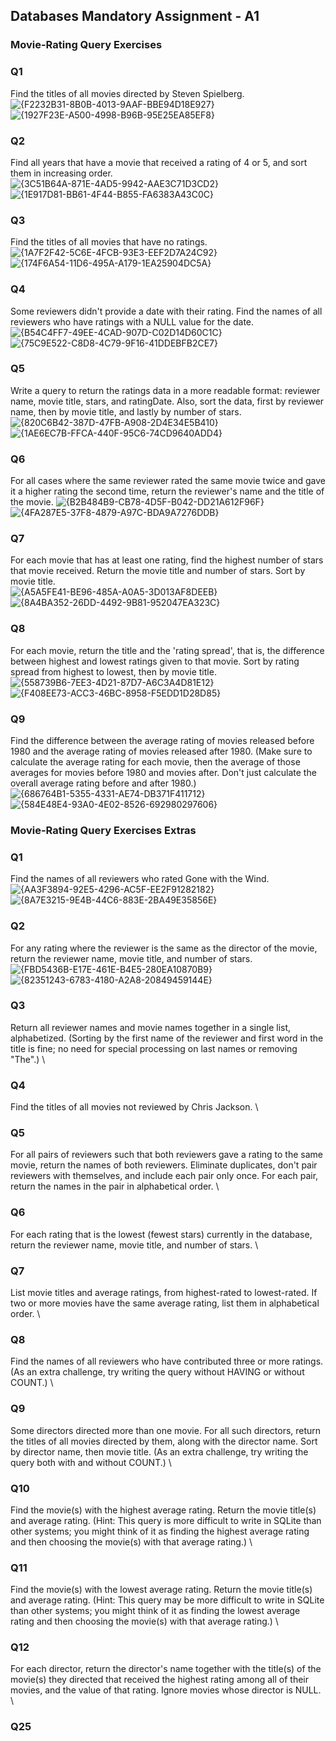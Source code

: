 ## Databases Mandatory Assignment - A1

### **Movie-Rating Query Exercises**
### Q1
Find the titles of all movies directed by Steven Spielberg.
![{F2232B31-8B0B-4013-9AAF-BBE94D18E927}](https://github.com/user-attachments/assets/1f8f18f9-97a4-4f41-8536-2c6f7d81b680)
![{1927F23E-A500-4998-B96B-95E25EA85EF8}](https://github.com/user-attachments/assets/b5b27411-c338-4167-a53b-3856886233e1)

### Q2
Find all years that have a movie that received a rating of 4 or 5, and sort them in increasing order. \
![{3C51B64A-871E-4AD5-9942-AAE3C71D3CD2}](https://github.com/user-attachments/assets/15afb1ee-99f0-44ad-af89-7b00c17dbec7)
![{1E917D81-BB61-4F44-B855-FA6383A43C0C}](https://github.com/user-attachments/assets/d02bb3ac-25ee-4074-bedd-3839f55b3d45)

### Q3
Find the titles of all movies that have no ratings.
![{1A7F2F42-5C6E-4FCB-93E3-EEF2D7A24C92}](https://github.com/user-attachments/assets/2cc370b6-4414-49bd-af01-f263732c317c)
![{174F6A54-11D6-495A-A179-1EA25904DC5A}](https://github.com/user-attachments/assets/0c69585f-6f9c-483e-b729-3b92f18c412a)

### Q4
Some reviewers didn't provide a date with their rating. Find the names of all reviewers who have ratings with a NULL value for the date.
![{B54C4FF7-49EE-4CAD-907D-C02D14D60C1C}](https://github.com/user-attachments/assets/970cdbb7-4e10-4ebb-8d18-fd22cb4bdeba)
![{75C9E522-C8D8-4C79-9F16-41DDEBFB2CE7}](https://github.com/user-attachments/assets/a86e9400-5505-47c5-afaf-f35099fd8518)

### Q5
Write a query to return the ratings data in a more readable format: reviewer name, movie title, stars, and ratingDate. Also, sort the data, first by reviewer name, then by movie title, and lastly by number of stars.
![{820C6B42-387D-47FB-A908-2D4E34E5B410}](https://github.com/user-attachments/assets/f3b499e5-7632-43c1-9f40-b087850c21cc)
![{1AE6EC7B-FFCA-440F-95C6-74CD9640ADD4}](https://github.com/user-attachments/assets/c86a0928-9617-48df-bbde-0094ef61013a)

### Q6
For all cases where the same reviewer rated the same movie twice and gave it a higher rating the second time, return the reviewer's name and the title of the movie.
![{B2B484B9-CB78-4D5F-B042-DD21A612F96F}](https://github.com/user-attachments/assets/79f564f2-154b-4b12-aa36-0cadc830b2c3)
![{4FA287E5-37F8-4879-A97C-BDA9A7276DDB}](https://github.com/user-attachments/assets/24dc7db7-2a98-4255-bc9e-513d5363affd)

### Q7
For each movie that has at least one rating, find the highest number of stars that movie received. Return the movie title and number of stars. Sort by movie title. \
![{A5A5FE41-BE96-485A-A0A5-3D013AF8DEEB}](https://github.com/user-attachments/assets/be863be5-e0c6-406d-a803-6b5ba1362f92)
![{8A4BA352-26DD-4492-9B81-952047EA323C}](https://github.com/user-attachments/assets/e4d13062-bd14-4d0d-bc48-30dc07a60ddb)

### Q8
For each movie, return the title and the 'rating spread', that is, the difference between highest and lowest ratings given to that movie. Sort by rating spread from highest to lowest, then by movie title. \
![{558739B6-7EE3-4D21-87D7-A6C3A4D81E12}](https://github.com/user-attachments/assets/8ba1ae82-4bb0-47aa-9b71-db56d4e4ad18)
![{F408EE73-ACC3-46BC-8958-F5EDD1D28D85}](https://github.com/user-attachments/assets/9f3c94eb-98f9-40ce-8992-ba0d8bc7a82b)

### Q9
Find the difference between the average rating of movies released before 1980 and the average rating of movies released after 1980. (Make sure to calculate the average rating for each movie, then the average of those averages for movies before 1980 and movies after. Don't just calculate the overall average rating before and after 1980.)
![{686764B1-5355-4331-AE74-DB371F411712}](https://github.com/user-attachments/assets/c8ee065d-d03e-42ef-8b8d-21edc88ccc6e)
![{584E48E4-93A0-4E02-8526-692980297606}](https://github.com/user-attachments/assets/a4136eed-6922-484a-99d5-d3d548cd87b8)




### **Movie-Rating Query Exercises Extras**
### Q1
Find the names of all reviewers who rated Gone with the Wind. \
![{AA3F3894-92E5-4296-AC5F-EE2F91282182}](https://github.com/user-attachments/assets/e422eb54-b016-44b3-bef8-536e18f563c6)
![{8A7E3215-9E4B-44C6-883E-2BA49E35856E}](https://github.com/user-attachments/assets/718e2b98-3142-46c8-9aae-2c067696ff95)

### Q2
For any rating where the reviewer is the same as the director of the movie, return the reviewer name, movie title, and number of stars. \
![{FBD5436B-E17E-461E-B4E5-280EA10870B9}](https://github.com/user-attachments/assets/c1804475-dc64-4d2d-bc0d-f2ef6084acd9)
![{82351243-6783-4180-A2A8-20849459144E}](https://github.com/user-attachments/assets/b12fb8c5-93f1-4192-b4ea-af194dd1a6d5)

### Q3
Return all reviewer names and movie names together in a single list, alphabetized. (Sorting by the first name of the reviewer and first word in the title is fine; no need for special processing on last names or removing "The".) \

### Q4
Find the titles of all movies not reviewed by Chris Jackson. \

### Q5
For all pairs of reviewers such that both reviewers gave a rating to the same movie, return the names of both reviewers. Eliminate duplicates, don't pair reviewers with themselves, and include each pair only once. For each pair, return the names in the pair in alphabetical order. \

### Q6
For each rating that is the lowest (fewest stars) currently in the database, return the reviewer name, movie title, and number of stars. \

### Q7
List movie titles and average ratings, from highest-rated to lowest-rated. If two or more movies have the same average rating, list them in alphabetical order. \

### Q8
Find the names of all reviewers who have contributed three or more ratings. (As an extra challenge, try writing the query without HAVING or without COUNT.) \

### Q9
Some directors directed more than one movie. For all such directors, return the titles of all movies directed by them, along with the director name. Sort by director name, then movie title. (As an extra challenge, try writing the query both with and without COUNT.) \

### Q10
Find the movie(s) with the highest average rating. Return the movie title(s) and average rating. (Hint: This query is more difficult to write in SQLite than other systems; you might think of it as finding the highest average rating and then choosing the movie(s) with that average rating.) \

### Q11
Find the movie(s) with the lowest average rating. Return the movie title(s) and average rating. (Hint: This query may be more difficult to write in SQLite than other systems; you might think of it as finding the lowest average rating and then choosing the movie(s) with that average rating.) \

### Q12
For each director, return the director's name together with the title(s) of the movie(s) they directed that received the highest rating among all of their movies, and the value of that rating. Ignore movies whose director is NULL. \
### Q25
